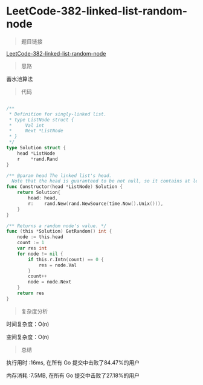 #  LeetCode-382-linked-list-random-node

>题目链接

[LeetCode-382-linked-list-random-node](https://leetcode-cn.com/problems/linked-list-random-node/)

>思路

蓄水池算法

>代码

```go

/**
 * Definition for singly-linked list.
 * type ListNode struct {
 *     Val int
 *     Next *ListNode
 * }
 */
type Solution struct {
    head *ListNode
    r    *rand.Rand
}

/** @param head The linked list's head.
  Note that the head is guaranteed to be not null, so it contains at least one node. */
func Constructor(head *ListNode) Solution {
    return Solution{
        head: head,
        r:    rand.New(rand.NewSource(time.Now().Unix())),
    }
}

/** Returns a random node's value. */
func (this *Solution) GetRandom() int {
    node := this.head
    count := 1
    var res int
    for node != nil {
        if this.r.Intn(count) == 0 {
            res = node.Val
        }
        count++
        node = node.Next
    }
    return res
}

```

>复杂度分析

时间复杂度：O(n)

空间复杂度：O(n)

>总结

执行用时 :16ms, 在所有 Go 提交中击败了84.47%的用户
 
内存消耗 :7.5MB, 在所有 Go 提交中击败了27.18%的用户

